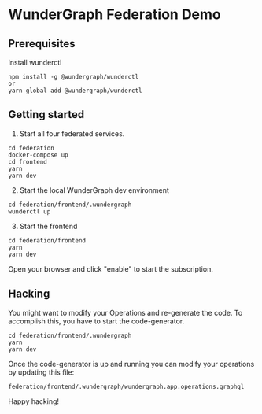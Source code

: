 # WunderGraph Federation Demo

## Prerequisites

Install wunderctl

```shell
npm install -g @wundergraph/wunderctl
or
yarn global add @wundergraph/wunderctl
```

## Getting started

1. Start all four federated services.

```shell
cd federation
docker-compose up
cd frontend
yarn
yarn dev
```

2. Start the local WunderGraph dev environment

```shell
cd federation/frontend/.wundergraph
wunderctl up
```

3. Start the frontend

```shell
cd federation/frontend
yarn
yarn dev
```

Open your browser and click "enable" to start the subscription.

## Hacking

You might want to modify your Operations and re-generate the code.
To accomplish this, you have to start the code-generator.

```shell
cd federation/frontend/.wundergraph
yarn
yarn dev
```

Once the code-generator is up and running you can modify your operations by updating this file:

    federation/frontend/.wundergraph/wundergraph.app.operations.graphql

Happy hacking!